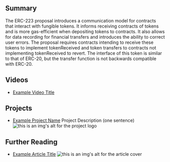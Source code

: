 ## Summary

The ERC-223 proposal introduces a communication model for contracts that interact with fungible tokens. It informs receiving contracts of tokens and is more gas-efficient when depositing tokens to contracts. It also allows for data recording for financial transfers and introduces the ability to correct user errors. The proposal requires contracts intending to receive these tokens to implement tokenReceived and token transfers to contracts not implementing tokenReceived to revert. The interface of this token is similar to that of ERC-20, but the transfer function is not backwards compatible with ERC-20.

## Videos

- [Example Video Title](https://www.youtube.com/watch?v=TDGq4aeevgY)

## Projects

- [Example Project Name](https://xxxx.xxx/xxxxx) Project Description (one sentence) ![this is an img's alt for the project logo](https://xxxx.xxx/project-logo.xxx)

## Further Reading

- [Example Article Title](https://xxxx.xxx/xxxxx) ![this is an img's alt for the article cover](https://xxxx.xxx/article-cover.xxx)
